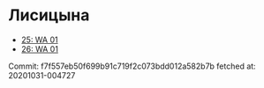 # Лисицына
- [25: WA 01](25.md)
- [26: WA 01](26.md)

Commit: f7f557eb50f699b91c719f2c073bdd012a582b7b
 fetched at: 20201031-004727
